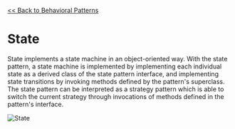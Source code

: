 [<< Back to Behavioral Patterns](index.md)

# State
State implements a state machine in an object-oriented way. With the state pattern, a state machine is implemented by implementing each individual state as a derived class of the state pattern interface, and implementing state transitions by invoking methods defined by the pattern's superclass. The state pattern can be interpreted as a strategy pattern which is able to switch the current strategy through invocations of methods defined in the pattern's interface.

![State](https://www.dofactory.com/images/diagrams/net/state.gif)